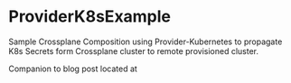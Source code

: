 # ProviderK8sExample

Sample Crossplane Composition using Provider-Kubernetes to propagate K8s Secrets form Crossplane cluster to remote provisioned cluster.

Companion to blog post located at 
